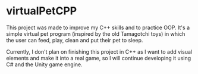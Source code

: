 # virtualPetCPP
This project was made to improve my C++ skills and to practice OOP. It's a simple virtual pet program (inspired by the old Tamagotchi toys) in which the user can feed, play, clean and put their pet to sleep. 

Currently, I don't plan on finishing this project in C++ as I want to add visual elements and make it into a real game, so I will continue developing it using C# and the Unity game engine.
